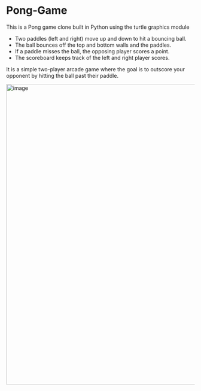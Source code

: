 # Pong-Game
This is a Pong game clone built in Python using the turtle graphics module

- Two paddles (left and right) move up and down to hit a bouncing ball.
- The ball bounces off the top and bottom walls and the paddles.
- If a paddle misses the ball, the opposing player scores a point.
- The scoreboard keeps track of the left and right player scores.

It is a simple two-player arcade game where the goal is to outscore your opponent by hitting the ball past their paddle.

<img width="1030" height="803" alt="image" src="https://github.com/user-attachments/assets/b6038561-15ee-40cc-b2c5-2b85f1ae5ce7" />

